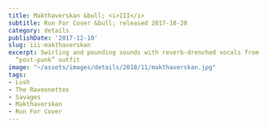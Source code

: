 ```yaml
---
title: Makthaverskan &bull; <i>III</i>
subtitle: Run For Cover &bull; released 2017-10-20
category: details
publishDate: '2017-12-10'
slug: iii-makthaverskan
excerpt: Swirling and pounding sounds with reverb-drenched vocals from this Swedish
  “post-punk” outfit
image: "~/assets/images/details/2018/11/makthaverskan.jpg"
tags:
- Lush
- The Raveonettes
- Savages
- Makthaverskan
- Run For Cover
---
```


